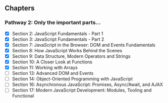 ## Chapters

### Pathway 2: Only the important parts...

- [x] Section 2: JavaScript Fundamentals - Part 1
- [x] Section 3: JavaScript Fundamentals - Part 2
- [x] Section 7: JavaScript in the Browser: DOM and Events Fundamentals
- [x] Section 8: How JavaScript Works Behind the Scenes
- [x] Section 9: Data Structure, Modern Operators and Strings
- [x] Section 10: A Closer Look at Functions
- [x] Section 11: Working with Arrays
- [ ] Section 13: Advanced DOM and Events
- [ ] Section 14: Object-Oriented Programming with JavaScript
- [ ] Section 16: Asynchronous JavaScript: Promises, Async/Await, and AJAX
- [ ] Section 17: Modern JavaScript Development: Modules, Tooling and Functional
